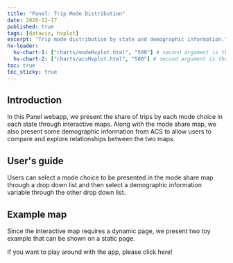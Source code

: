 ```yaml
---
title: "Panel: Trip Mode Distribution"
date: 2020-12-17
published: true
tags: [dataviz, hvplot]
excerpt: "Trip mode distribution by state and demographic information."
hv-loader:
  hv-chart-1: ["charts/modeHvplot.html", "500"] # second argument is the height
  hv-chart-2: ["charts/acsHvplot.html", "500"] # second argument is the height
toc: true
toc_sticky: true
---
```

## Introduction
In this Panel webapp, we present the share of trips by each mode choice in each state through interactive maps. Along with the mode share map, we also present some demographic information from ACS to allow users to compare and explore relationships between the two maps.

## User's guide
Users can select a mode choice to be presented in the mode share map through a drop down list and then select a demographic information variable through the other drop down list.

## Example map
Since the interactive map requires a dynamic page, we present two toy example that can be shown on a static page.

<div id="hv-chart-1"></div>
<div id="hv-chart-2"></div>

If you want to play around with the app, please click here!

